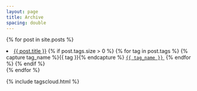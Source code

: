 ```yaml
---
layout: page
title: Archive
spacing: double
---
```


<body>

<!-- {% assign postsByYearMonth = site.posts | group_by_exp: "post", "post.date | date: '%B %Y'" %}
{% for yearMonth in postsByYearMonth %}
<p style="margin: -1px;">{{ yearMonth.name }}</p>
  <ul>
    {% for post in yearMonth.items %}
      <li><a href="{{ post.url | relative_url }}">{{ post.title }}</a>
      {% if post.tags.size > 0 %}
        {% for tag in post.tags %}
          {% capture tag_name %}{{ tag }}{% endcapture %}
          <a href="/tag/{{ tag_name }}"><code class="highligher-rouge"><nobr>{{ tag_name }}</nobr></code>&nbsp;</a>
        {% endfor %}
      {% endif %}
      </li>
    {% endfor %}</ul>
{% endfor %} -->

{% for post in site.posts %}
<li><a href="{{ post.url | relative_url }}">{{ post.title }}</a>
      {% if post.tags.size > 0 %}
        {% for tag in post.tags %}
          {% capture tag_name %}{{ tag }}{% endcapture %}
          <a href="/tag/{{ tag_name }}"><code class="highligher-rouge"><nobr>{{ tag_name }}</nobr></code>&nbsp;</a>
        {% endfor %}
      {% endif %}
      </li>
{% endfor %}

{% include tagscloud.html %}

</body>
